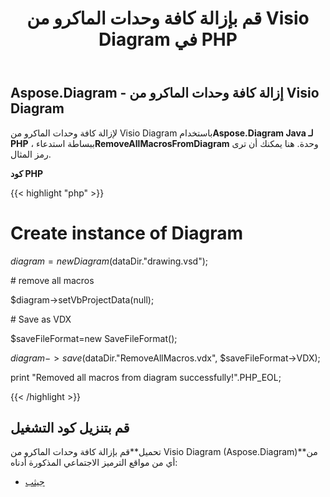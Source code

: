 ﻿---
title: قم بإزالة كافة وحدات الماكرو من Visio Diagram في PHP
type: docs
weight: 30
url: /ar/java/remove-all-macros-from-the-visio-diagram-in-php/
---
## **Aspose.Diagram - إزالة كافة وحدات الماكرو من Visio Diagram**
 لإزالة كافة وحدات الماكرو من Visio Diagram باستخدام**Aspose.Diagram Java لـ PHP** ، ببساطة استدعاء**RemoveAllMacrosFromDiagram** وحدة. هنا يمكنك أن ترى رمز المثال.

**كود PHP**

{{< highlight "php" >}}

 # Create instance of Diagram

$diagram = new Diagram($dataDir."drawing.vsd");

\# remove all macros

$diagram->setVbProjectData(null);

\# Save as VDX

$saveFileFormat=new SaveFileFormat();

$diagram->save($dataDir."RemoveAllMacros.vdx", $saveFileFormat->VDX);

print "Removed all macros from diagram successfully!".PHP_EOL;

{{< /highlight >}}
## **قم بتنزيل كود التشغيل**
 تحميل**قم بإزالة كافة وحدات الماكرو من Visio Diagram (Aspose.Diagram)**من أي من مواقع الترميز الاجتماعي المذكورة أدناه:

- [جيثب](https://github.com/asposediagram/Aspose.Diagram-for-Java/blob/master/Plugins/Aspose_Diagram_Java_for_PHP/src/aspose/diagram/WorkingwithDiagrams/RemoveAllMacrosFromDiagram.php)
